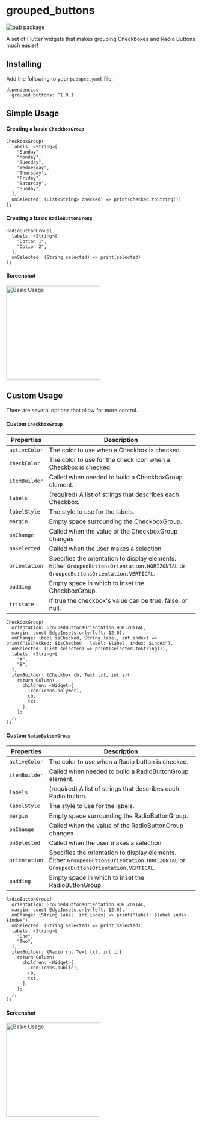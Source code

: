 # grouped_buttons
[![pub package](https://img.shields.io/pub/v/grouped_buttons.svg)](https://pub.dartlang.org/packages/grouped_buttons)

A set of Flutter widgets that makes grouping Checkboxes and Radio Buttons much easier!

## Installing

Add the following to your `pubspec.yaml` file:

    dependencies:
      grouped_buttons: ^1.0.1
      
## Simple Usage
#### Creating a basic `CheckboxGroup`

    CheckboxGroup(
      labels: <String>[
        "Sunday",
        "Monday",
        "Tuesday",
        "Wednesday",
        "Thursday",
        "Friday",
        "Saturday",
        "Sunday",
      ],
      onSelected: (List<String> checked) => print(checked.toString())
    );
    
#### Creating a basic `RadioButtonGroup`

    RadioButtonGroup(
      labels: <String>[
        "Option 1",
        "Option 2",
      ],
      onSelected: (String selected) => print(selected)
    );

#### Screenshot
<img width="250px" src="https://raw.githubusercontent.com/akshathjain/grouped_buttons/master/screenshots/basicusagescreenshot.png" alt="Basic Usage"/>

## Custom Usage
There are several options that allow for more control.

#### Custom `CheckboxGroup`
|   Properties  |  Description |
|---------------|--------------|
|`activeColor`  |The color to use when a Checkbox is checked.  |
|`checkColor`   |The color to use for the check icon when a Checkbox is checked.   |
|`itemBuilder`  |Called when needed to build a CheckboxGroup element.   |
|`labels`       |(required) A list of strings that describes each Checkbox.   |
|`labelStyle`   |The style to use for the labels.   |
|`margin`       |Empty space surrounding the CheckboxGroup.   |
|`onChange`     |Called when the value of the CheckboxGroup changes   |
|`onSelected`   |Called when the user makes a selection   |
|`orientation`  |Specifies the orientation to display elements. Either `GroupedButtonsOrientation.HORIZONTAL` or `GroupedButtonsOrientation.VERTICAL`.  |
|`padding`      |Empty space in which to inset the CheckboxGroup.   |
|`tristate`     |If true the checkbox's value can be true, false, or null.   |

    CheckboxGroup(
      orientation: GroupedButtonsOrientation.HORIZONTAL,
      margin: const EdgeInsets.only(left: 12.0),
      onChange: (bool isChecked, String label, int index) => print("isChecked: $isChecked   label: $label  index: $index"),
      onSelected: (List selected) => print(selected.toString()),
      labels: <String>[
        "A",
        "B",
      ],
      itemBuilder: (Checkbox cb, Text txt, int i){
        return Column(
          children: <Widget>[
            Icon(Icons.polymer),
            cb,
            txt,
          ],
        );
      },
    );

#### Custom `RadioButtonGroup`
|   Properties  |  Description |
|---------------|--------------|
|`activeColor`  |The color to use when a Radio button is checked.  |
|`itemBuilder`  |Called when needed to build a RadioButtonGroup element.   |
|`labels`       |(required) A list of strings that describes each Radio button.   |
|`labelStyle`   |The style to use for the labels.   |
|`margin`       |Empty space surrounding the RadioButtonGroup.   |
|`onChange`     |Called when the value of the RadioButtonGroup changes   |
|`onSelected`   |Called when the user makes a selection   |
|`orientation`  |Specifies the orientation to display elements. Either `GroupedButtonsOrientation.HORIZONTAL` or `GroupedButtonsOrientation.VERTICAL`.  |
|`padding`      |Empty space in which to inset the RadioButtonGroup.   |

    RadioButtonGroup(
      orientation: GroupedButtonsOrientation.HORIZONTAL,
      margin: const EdgeInsets.only(left: 12.0),
      onChange: (String label, int index) => print("label: $label index: $index"),
      onSelected: (String selected) => print(selected),
      labels: <String>[
        "One",
        "Two",
      ],
      itemBuilder: (Radio rb, Text txt, int i){
        return Column(
          children: <Widget>[
            Icon(Icons.public),
            rb,
            txt,
          ],
        );
      },
    );

#### Screenshot
<img width="250px" src="https://raw.githubusercontent.com/akshathjain/grouped_buttons/master/screenshots/customusagescreenshot.png" alt="Basic Usage"/>
